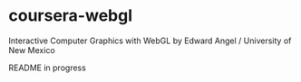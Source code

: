 # coursera-webgl
Interactive Computer Graphics with WebGL by Edward Angel / University of New Mexico

README in progress
